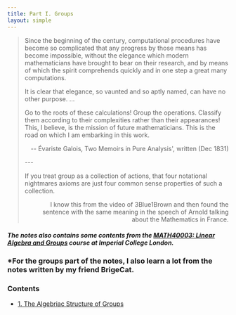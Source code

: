 ```yaml
---
title: Part I. Groups
layout: simple
---
```


> Since the beginning of the century, computational procedures have become so complicated that any progress by those means has become impossible, without the elegance which modern mathematicians have brought to bear on their research, and by means of which the spirit comprehends quickly and in one step a great many computations.
> 
> It is clear that elegance, so vaunted and so aptly named, can have no other purpose. ...
>
> Go to the roots of these calculations! Group the operations. Classify them according to their complexities rather than their appearances! This, I believe, is the mission of future mathematicians. This is the road on which I am embarking in this work.
>
> <p align="right">-- Évariste Galois, Two Memoirs in Pure Analysis', written (Dec 1831)</p>
> ---
>
> If you treat group as a collection of actions, that four notational nightmares axioms are just four common sense properties of such a collection.
>
> <p align="right">I know this from the video of 3Blue1Brown and then found the sentence with the same meaning in the speech of Arnold talking about the Mathematics in France.</p>

#### *The notes also contains some contents from the [MATH40003: Linear Algebra and Groups](/study/Imperial_mathematics/year_1/Linear_Algebra_and_Groups/Linear_Algebra_and_Groups_main) course at Imperial College London.*

### *For the groups part of the notes, I also learn a lot from the notes written by my friend BrigeCat.

### Contents

- [1. The Algebriac Structure of Groups](/study/Imperial_mathematics/year_2/Groups_and_Rings/Part_1_Groups/1_The_Algebriac_Structure_of_Groups)